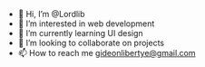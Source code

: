 - 👋 Hi, I’m @Lordlib
- 👀 I’m interested in web development 
- 🌱 I’m currently learning UI design
- 💞️ I’m looking to collaborate on projects 
- 📫 How to reach me gideonlibertye@gmail.com

<!---
Lordlib/Lordlib is a ✨ special ✨ repository because its `README.md` (this file) appears on your GitHub profile.
You can click the Preview link to take a look at your changes.
--->
